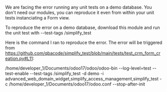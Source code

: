 
We are facing the error running any unit tests on a demo database. You don't need our modules, you can reproduce it even from within your unit tests instanciating a Form view.

To reproduce the error on a demo database, download this module and run the unit test with  --test-tags /simplify_test
 
Here is the command I ran to reproduce the error. The error will be triggered from https://github.com/qbacode/simplify_test/blob/main/tests/test_crm_form_creation.py#L11:
 
/home/developer_1/Documents/odoo17/odoo/odoo-bin --log-level=test --test-enable --test-tags /simplify_test -d demo -i advanced_web_domain_widget,simplify_access_management,simplify_test -c /home/developer_1/Documents/odoo17/odoo.conf --stop-after-init